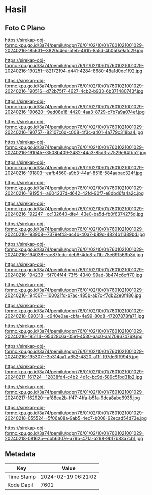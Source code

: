 # Hasil

## Foto C Plano

https://sirekap-obj-formc.kpu.go.id/3a74/pemilu/pdpr/76/01/02/10/01/7601021001029-20240216-185631--3820c4ed-5feb-461b-8a5d-4b050a9afc29.jpg

https://sirekap-obj-formc.kpu.go.id/3a74/pemilu/pdpr/76/01/02/10/01/7601021001029-20240216-190251--82172194-d441-4284-8680-48a1d0dc1f92.jpg

https://sirekap-obj-formc.kpu.go.id/3a74/pemilu/pdpr/76/01/02/10/01/7601021001029-20240216-190516--d72b75f7-4627-4cb2-b933-6b371480743f.jpg

https://sirekap-obj-formc.kpu.go.id/3a74/pemilu/pdpr/76/01/02/10/01/7601021001029-20240216-190620--9ed08e18-4420-4aa3-8729-c7b7a9a074ef.jpg

https://sirekap-obj-formc.kpu.go.id/3a74/pemilu/pdpr/76/01/02/10/01/7601021001029-20240216-190757--82107c6d-c008-4f3c-a401-4a779c318ba4.jpg

https://sirekap-obj-formc.kpu.go.id/3a74/pemilu/pdpr/76/01/02/10/01/7601021001029-20240216-191045--3508b409-2482-44a3-85d3-a7529e64fbb2.jpg

https://sirekap-obj-formc.kpu.go.id/3a74/pemilu/pdpr/76/01/02/10/01/7601021001029-20240216-191803--eafb4560-a9b3-44af-8518-584aabac324f.jpg

https://sirekap-obj-formc.kpu.go.id/3a74/pemilu/pdpr/76/01/02/10/01/7601021001029-20240216-191954--a604237d-d642-42fd-90f7-e8dbd6fa4a2c.jpg

https://sirekap-obj-formc.kpu.go.id/3a74/pemilu/pdpr/76/01/02/10/01/7601021001029-20240216-192247--cc132640-dfe4-43e0-ba5d-fb0f6374275d.jpg

https://sirekap-obj-formc.kpu.go.id/3a74/pemilu/pdpr/76/01/02/10/01/7601021001029-20240216-193908--7379ef43-ac4b-40a7-b89d-4824b11389bd.jpg

https://sirekap-obj-formc.kpu.go.id/3a74/pemilu/pdpr/76/01/02/10/01/7601021001029-20240216-194038--ae87fedc-deb8-4dc8-af1b-75e691569b3d.jpg

https://sirekap-obj-formc.kpu.go.id/3a74/pemilu/pdpr/76/01/02/10/01/7601021001029-20240216-194239--5f704f44-73f5-4340-99ad-3b474c6cff70.jpg

https://sirekap-obj-formc.kpu.go.id/3a74/pemilu/pdpr/76/01/02/10/01/7601021001029-20240216-194507--100021fd-b7ac-485b-ab7c-f7db22e0f486.jpg

https://sirekap-obj-formc.kpu.go.id/3a74/pemilu/pdpr/76/01/02/10/01/7601021001029-20240218-090318--c940e0ae-cbfa-4e99-80d8-47207878fa71.jpg

https://sirekap-obj-formc.kpu.go.id/3a74/pemilu/pdpr/76/01/02/10/01/7601021001029-20240216-195114--95d28c6a-05e1-4530-aac0-aa1709674769.jpg

https://sirekap-obj-formc.kpu.go.id/3a74/pemilu/pdpr/76/01/02/10/01/7601021001029-20240216-195307--3b314aa1-a652-4820-a11f-f97dc6ff9945.jpg

https://sirekap-obj-formc.kpu.go.id/3a74/pemilu/pdpr/76/01/02/10/01/7601021001029-20240217-161724--12838fd4-c4b2-4d1c-bc9d-589c51bd31b2.jpg

https://sirekap-obj-formc.kpu.go.id/3a74/pemilu/pdpr/76/01/02/10/01/7601021001029-20240217-162920--af88ea2b-ff47-4ffa-b51a-9dca8abe6935.jpg

https://sirekap-obj-formc.kpu.go.id/3a74/pemilu/pdpr/76/01/02/10/01/7601021001029-20240218-055524--5f06a08a-9ab5-4ec7-b008-62ecad54d73e.jpg

https://sirekap-obj-formc.kpu.go.id/3a74/pemilu/pdpr/76/01/02/10/01/7601021001029-20240218-081625--cbb6307e-a79b-471a-a298-9b17b83a7cb1.jpg


## Metadata

| Key        | Value               |
| ---------- | ------------------- |
| Time Stamp | 2024-02-19 06:21:02 |
| Kode Dapil | 7601                |



